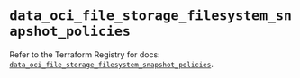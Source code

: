 # `data_oci_file_storage_filesystem_snapshot_policies`

Refer to the Terraform Registry for docs: [`data_oci_file_storage_filesystem_snapshot_policies`](https://registry.terraform.io/providers/hashicorp/oci/7.19.0/docs/data-sources/file_storage_filesystem_snapshot_policies).
